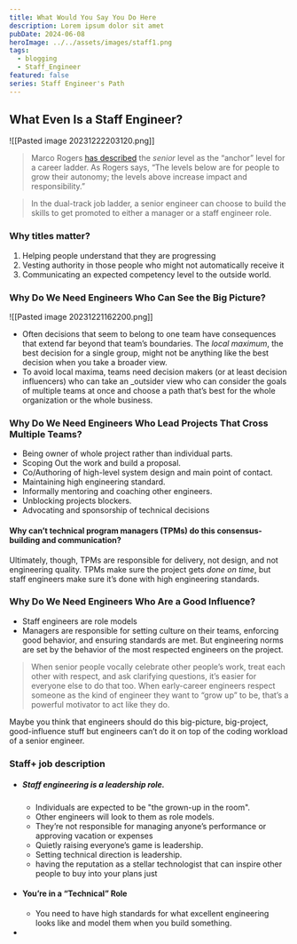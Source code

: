 ```yaml
---
title: What Would You Say You Do Here
description: Lorem ipsum dolor sit amet
pubDate: 2024-06-08
heroImage: ../../assets/images/staff1.png
tags:
  - blogging
  - Staff_Engineer
featured: false
series: Staff Engineer's Path
---
```

## What Even Is a Staff Engineer?
![[Pasted image 20231222203120.png]]
> Marco Rogers [has described](https://oreil.ly/MpwsJ) the _senior_ level as the “anchor” level for a career ladder. As Rogers says, “The levels below are for people to grow their autonomy; the levels above increase impact and responsibility.”

> In the dual-track job ladder, a senior engineer can choose to build the skills to get promoted to either a manager or a staff engineer role.

### Why titles matter?
1. Helping people understand that they are progressing
2. Vesting authority in those people who might not automatically receive it
3. Communicating an expected competency level to the outside world.

### Why Do We Need Engineers Who Can See the Big Picture?
![[Pasted image 20231221162200.png]]
- Often decisions that seem to belong to one team have consequences that extend far beyond that team’s boundaries. The _local maximum_, the best decision for a single group, might not be anything like the best decision when you take a broader view.
- To avoid local maxima, teams need decision makers (or at least decision influencers) who can take an _outsider view who can consider the goals of multiple teams at once and choose a path that’s best for the whole organization or the whole business.

### Why Do We Need Engineers Who Lead Projects That Cross Multiple Teams?
- Being owner of whole project rather than individual parts.
- Scoping Out the work and build a proposal.
- Co/Authoring of high-level system design and main point of contact.
- Maintaining high engineering standard.
- Informally mentoring and coaching other engineers.
- Unblocking projects blockers.
- Advocating and sponsorship of technical decisions 
#### Why can’t technical program managers (TPMs) do this consensus-building and communication?
Ultimately, though, TPMs are responsible for delivery, not design, and not engineering quality. TPMs make sure the project gets _done on time_, but staff engineers make sure it’s done with high engineering standards.

### Why Do We Need Engineers Who Are a Good Influence?
- Staff engineers are role models
- Managers are responsible for setting culture on their teams, enforcing good behavior, and ensuring standards are met. But engineering norms are set by the behavior of the most respected engineers on the project.
> When senior people vocally celebrate other people’s work, treat each other with respect, and ask clarifying questions, it’s easier for everyone else to do that too. When early-career engineers respect someone as the kind of engineer they want to “grow up” to be, that’s a powerful motivator to act like they do.

Maybe you think that engineers should do this big-picture, big-project, good-influence stuff but engineers can’t do it on top of the coding workload of a senior engineer.

### Staff+ job description
- ##### Staff engineering is a _leadership_ role.
	- Individuals are expected to be "the grown-up in the room".
	- Other engineers will look to them as role models.
	- They’re not responsible for managing anyone’s performance or approving vacation or expenses
	- Quietly raising everyone’s game is leadership.
	- Setting technical direction is leadership.
	- having the reputation as a stellar technologist that can inspire other people to buy into your plans just
- #### You’re in a “Technical” Role
	- You need to have high standards for what excellent engineering looks like and model them when you build something.
- 

